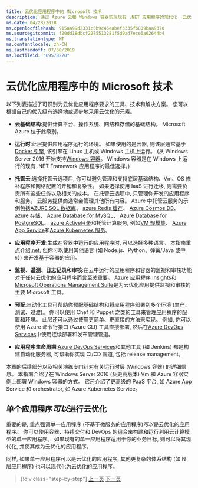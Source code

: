 ```yaml
---
title: 云优化应用程序中的 Microsoft 技术
description: 通过 Azure 云和 Windows 容器实现现有 .NET 应用程序的现代化 |云优化应用程序中的 Microsoft 技术
ms.date: 04/28/2018
ms.openlocfilehash: 915aa99d2331c5b9c46eabef3335fb809baa9370
ms.sourcegitcommit: f20dd18dbcf2275513281f5d9ad7ece6a62644b4
ms.translationtype: MT
ms.contentlocale: zh-CN
ms.lasthandoff: 07/30/2019
ms.locfileid: "69578220"
---
```

# <a name="microsoft-technologies-in-cloud-optimized-applications"></a>云优化应用程序中的 Microsoft 技术

以下列表描述了可识别为云优化应用程序要求的工具、技术和解决方案。 您可以根据自己的优先级有选择地或逐步地采用云优化的元素。

- **云基础结构**:提供计算平台、操作系统、网络和存储的基础结构。 Microsoft Azure 位于此级别。

- **运行时**:此层提供应用程序运行的环境。 如果使用的是容器, 则该层通常基于[Docker 引擎](https://docs.docker.com/engine/), 该引擎在 Linux 主机或 Windows 主机上运行。 (从 Windows Server 2016 开始支持[Windows 容器](https://docs.microsoft.com/virtualization/windowscontainers/about/)。 Windows 容器是在 Windows 上运行的现有 .NET Framework 应用程序的最佳选择。)

- **托管云**:选择托管云选项后, 你可以避免管理和支持底层基础结构、Vm、OS 修补程序和网络配置的开销和复杂性。 如果选择使用 IaaS 进行迁移, 则需要负责所有这些任务以及相关的成本。 在托管云选项中, 只管理你开发的应用程序和服务。 云服务提供商通常会管理其他所有内容。 Azure 中托管云服务的示例包括[AZURE SQL 数据库](https://azure.microsoft.com/services/sql-database)、 [azure Redis 缓存](https://azure.microsoft.com/services/cache/)、 [Azure Cosmos DB](https://azure.microsoft.com/services/cosmos-db/)、 [azure 存储](https://azure.microsoft.com/services/storage/)、 [Azure Database for MySQL](https://azure.microsoft.com/services/mysql/)、 [Azure Database for PostgreSQL](https://azure.microsoft.com/services/postgresql/)、 [azure Active目录](https://azure.microsoft.com/services/active-directory/)和托管计算服务, 例如[VM 规模集](https://azure.microsoft.com/services/virtual-machine-scale-sets/)、 [Azure App Service](https://azure.microsoft.com/services/app-service/)和[Azure Kubernetes 服务](https://azure.microsoft.com/services/container-service/)。

- **应用程序开发**:生成在容器中运行的应用程序时, 可以选择多种语言。 本指南重点介绍[.net](https://www.microsoft.com/net), 但你可以使用其他语言 (如 Node.js、Python、弹簧/Java 或中转) 来开发基于容器的应用。

- **监视、遥测、日志记录和审核**:在云中运行的应用程序和容器的监视和审核功能对于任何云优化的应用程序而言至关重要。 [Azure 应用程序 Insights](https://azure.microsoft.com/services/application-insights/)和[Microsoft Operations Management Suite](https://www.microsoft.com/cloud-platform/operations-management-suite)是为云优化应用提供监视和审核的主要 Microsoft 工具。

- **预配**:自动化工具可帮助你预配基础结构和将应用程序部署到多个环境 (生产、测试、过渡)。 你可以使用 Chef 和 Puppet 之类的工具来管理应用程序的配置和环境。 此层还可以通过使用更简单、更直接的方法来实现。 例如, 你可以使用 Azure 命令行接口 (Azure CLI) 工具直接部署, 然后在[Azure DevOps Services](https://azure.microsoft.com/services/devops/)中使用连续部署和发布管理管道。

- **应用程序生命周期**:[Azure DevOps Services](https://azure.microsoft.com/services/devops/)和其他工具 (如 Jenkins) 都是构建自动化服务器, 可帮助你实现 CI/CD 管道, 包括 release management。

本章的后续部分以及相关演练专门针对有关运行时层 (Windows 容器) 的详细信息。 本指南介绍了在 Windows Server 2016 (及更高版本) Vm 和 Azure 容器实例上部署 Windows 容器的方式。 它还介绍了更高级的 PaaS 平台, 如 Azure App Service 和 orchestrator, 如 Azure Kubernetes Service。

## <a name="monolithic-applications-can-be-cloud-optimized"></a>单个应用程序*可以*进行云优化

重要的是, 重点强调单一应用程序 (不基于微服务的应用程序)*可以*是云优化的应用程序。 你可以使用容器、持续交付和 DevOps 的组合来构建和运行利用云计算模型的单一应用程序。 如果现有的单一应用程序适用于你的业务目标, 则可以将其现代化, 并使其成为云优化的应用程序。

同样, 如果单一应用程序可以是云优化的应用程序, 其他更复杂的体系结构 (如 N 层应用程序) 也可以现代化为云优化的应用程序。

>[!div class="step-by-step"]
>[上一页](reasons-to-modernize-existing-net-apps-to-cloud-optimized-applications.md)
>[下一页](what-about-cloud-native-applications.md)
